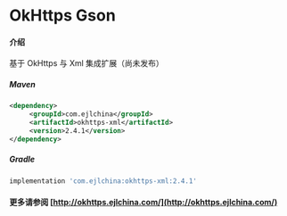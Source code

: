 # OkHttps Gson

#### 介绍

基于 OkHttps 与 Xml 集成扩展（尚未发布）


##### Maven

```xml
<dependency>
     <groupId>com.ejlchina</groupId>
     <artifactId>okhttps-xml</artifactId>
     <version>2.4.1</version>
</dependency>
```

##### Gradle

```groovy
implementation 'com.ejlchina:okhttps-xml:2.4.1'
```

#### 更多请参阅 [http://okhttps.ejlchina.com/](http://okhttps.ejlchina.com/)
